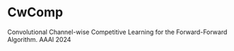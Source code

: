 # CwComp
Convolutional Channel-wise Competitive Learning for the Forward-Forward
Algorithm. AAAI 2024
